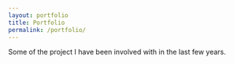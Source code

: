 ```yaml
---
layout: portfolio
title: Portfolio
permalink: /portfolio/
---
```


Some of the project I have been involved with in the last few years.
